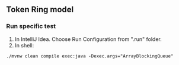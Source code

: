 ## Token Ring model
### Run specific test
1. In IntelliJ Idea. Choose Run Configuration from ".run" folder.
2. In shell:
```shell
./mvnw clean compile exec:java -Dexec.args="ArrayBlockingQueue"
```
